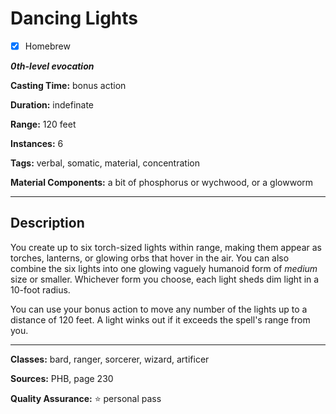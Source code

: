 # Dancing Lights

- [x] Homebrew

***0th-level evocation***

**Casting Time:** bonus action

**Duration:** indefinate

**Range:** 120 feet

**Instances:** 6

**Tags:** verbal, somatic, material, concentration

**Material Components:** a bit of phosphorus or wychwood, or a glowworm

---

## Description
You create up to six torch-sized lights within range, making them appear as torches, lanterns, or glowing orbs that hover in the air. You can also combine the six lights into one glowing vaguely humanoid form of *medium* size or smaller. Whichever form you choose, each light sheds dim light in a 10-foot radius.

You can use your bonus action to move any number of the lights up to a distance of 120 feet. A light winks out if it exceeds the spell's range from you.

---

**Classes:** bard, ranger, sorcerer, wizard, artificer

**Sources:** PHB, page 230

**Quality Assurance:** :star: personal pass
